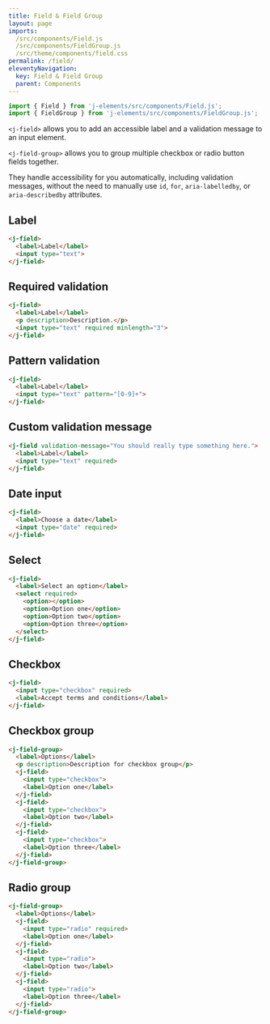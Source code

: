 ```yaml
---
title: Field & Field Group
layout: page
imports:
  /src/components/Field.js
  /src/components/FieldGroup.js
  /src/theme/components/field.css
permalink: /field/
eleventyNavigation:
  key: Field & Field Group
  parent: Components
---
```


```javascript
import { Field } from 'j-elements/src/components/Field.js';
import { FieldGroup } from 'j-elements/src/components/FieldGroup.js';
```

`<j-field>` allows you to add an accessible label and a validation message to an input element.

`<j-field-group>` allows you to group multiple checkbox or radio button fields together.

They handle accessibility for you automatically, including validation messages, without the need to manually use `id`, `for`, `aria-labelledby`, or `aria-describedby` attributes.

## Label
<render-example></render-example>
```html
<j-field>
  <label>Label</label>
  <input type="text">
</j-field>
```

## Required validation
<render-example></render-example>
```html
<j-field>
  <label>Label</label>
  <p description>Description.</p>
  <input type="text" required minlength="3">
</j-field>
```

## Pattern validation
<render-example></render-example>
```html
<j-field>
  <label>Label</label>
  <input type="text" pattern="[0-9]+">
</j-field>
```

## Custom validation message
<render-example></render-example>
```html
<j-field validation-message="You should really type something here.">
  <label>Label</label>
  <input type="text" required>
</j-field>
```

## Date input
<render-example></render-example>
```html
<j-field>
  <label>Choose a date</label>
  <input type="date" required>
</j-field>
```

## Select
<render-example></render-example>
```html
<j-field>
  <label>Select an option</label>
  <select required>
    <option></option>
    <option>Option one</option>
    <option>Option two</option>
    <option>Option three</option>
  </select>
</j-field>
```

## Checkbox
<render-example></render-example>
```html
<j-field>
  <input type="checkbox" required>
  <label>Accept terms and conditions</label>
</j-field>
```

## Checkbox group
<render-example></render-example>
```html
<j-field-group>
  <label>Options</label>
  <p description>Description for checkbox group</p>
  <j-field>
    <input type="checkbox">
    <label>Option one</label>
  </j-field>
  <j-field>
    <input type="checkbox">
    <label>Option two</label>
  </j-field>
  <j-field>
    <input type="checkbox">
    <label>Option three</label>
  </j-field>
</j-field-group>
```

## Radio group
<render-example></render-example>
```html
<j-field-group>
  <label>Options</label>
  <j-field>
    <input type="radio" required>
    <label>Option one</label>
  </j-field>
  <j-field>
    <input type="radio">
    <label>Option two</label>
  </j-field>
  <j-field>
    <input type="radio">
    <label>Option three</label>
  </j-field>
</j-field-group>
```
